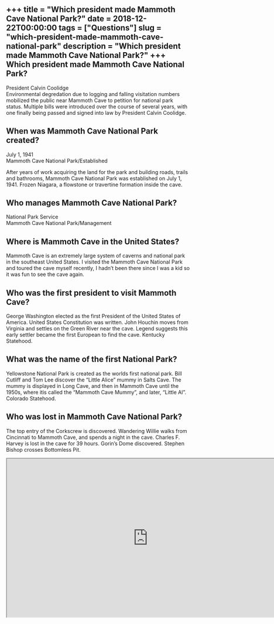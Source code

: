 +++
title = "Which president made Mammoth Cave National Park?"
date = 2018-12-22T00:00:00
tags = ["Questions"]
slug = "which-president-made-mammoth-cave-national-park"
description = "Which president made Mammoth Cave National Park?"
+++
Which president made Mammoth Cave National Park?
------------------------------------------------

President Calvin Coolidge  
Environmental degredation due to logging and falling visitation numbers mobilized the public near Mammoth Cave to petition for national park status. Multiple bills were introduced over the course of several years, with one finally being passed and signed into law by President Calvin Coolidge.

When was Mammoth Cave National Park created?
--------------------------------------------

July 1, 1941  
Mammoth Cave National Park/Established

After years of work acquiring the land for the park and building roads, trails and bathrooms, Mammoth Cave National Park was established on July 1, 1941. Frozen Niagara, a flowstone or travertine formation inside the cave.

Who manages Mammoth Cave National Park?
---------------------------------------

National Park Service  
Mammoth Cave National Park/Management

Where is Mammoth Cave in the United States?
-------------------------------------------

Mammoth Cave is an extremely large system of caverns and national park in the southeast United States. I visited the Mammoth Cave National Park and toured the cave myself recently, I hadn’t been there since I was a kid so it was fun to see the cave again.

Who was the first president to visit Mammoth Cave?
--------------------------------------------------

George Washington elected as the first President of the United States of America. United States Constitution was written. John Houchin moves from Virginia and settles on the Green River near the cave. Legend suggests this early settler became the first European to find the cave. Kentucky Statehood.

What was the name of the first National Park?
---------------------------------------------

Yellowstone National Park is created as the worlds first national park. Bill Cutliff and Tom Lee discover the “Little Alice” mummy in Salts Cave. The mummy is displayed in Long Cave, and then in Mammoth Cave until the 1950s, where itis called the “Mammoth Cave Mummy”, and later, “Little Al”. Colorado Statehood.

Who was lost in Mammoth Cave National Park?
-------------------------------------------

The top entry of the Corkscrew is discovered. Wandering Willie walks from Cincinnati to Mammoth Cave, and spends a night in the cave. Charles F. Harvey is lost in the cave for 39 hours. Gorin’s Dome discovered. Stephen Bishop crosses Bottomless Pit.

<iframe allow="accelerometer; autoplay; clipboard-write; encrypted-media; gyroscope; picture-in-picture" allowfullscreen="" class="__youtube_prefs__  epyt-is-override  no-lazyload" data-no-lazy="1" data-origheight="433" data-origwidth="770" data-skipgform_ajax_framebjll="" height="433" id="_ytid_91217" loading="lazy" src="https://www.youtube.com/embed/fTNlZl7-s4w?enablejsapi=1&autoplay=0&cc_load_policy=0&cc_lang_pref=&iv_load_policy=1&loop=0&modestbranding=0&rel=1&fs=1&playsinline=0&autohide=2&theme=dark&color=red&controls=1&" title="YouTube player" width="770"></iframe>